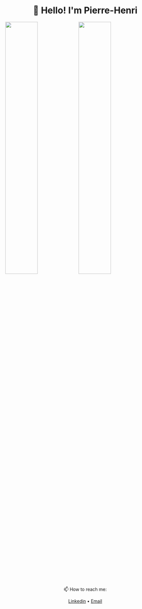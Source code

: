 <h1 align="center">👋 Hello! I'm Pierre-Henri</h3>


<div width="50%">
  <img width="45%" src="https://readme.phbasin.vercel.app/api/top-langs/?username=PHBasin&layout=compact&title_color=000000">
  <img width="45%"src="https://readme.phbasin.vercel.app/api?username=PHBasin&title_color=000000&show_icons=true&icon_color=000000">
</div>

<div>
  <p align="center"> 📫 How to reach me: </p>
  <p align="center">
    <a href="https://www.linkedin.com/in/pierrehenribasin/">Linkedin</a> •
    <a href="mailto:basinpierrehenri@gmail.com">Email</a>
  </p>
</div>
